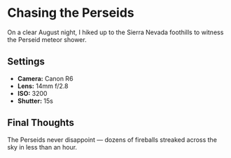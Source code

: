 # Chasing the Perseids

On a clear August night, I hiked up to the Sierra Nevada foothills to witness the Perseid meteor shower.

## Settings
- **Camera:** Canon R6
- **Lens:** 14mm f/2.8
- **ISO:** 3200
- **Shutter:** 15s

## Final Thoughts
The Perseids never disappoint —  dozens of fireballs streaked across the sky in less than an hour.

